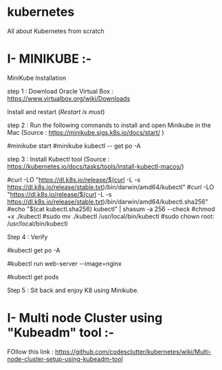 # kubernetes
All about Kubernetes from scratch

# I- MINIKUBE :-

MiniKube Installation

step 1 : 
Download Oracle Virtual Box : https://www.virtualbox.org/wiki/Downloads

Install and restart (*Restart is must*)

step 2 : 
Run the following commands to install and open Minikube in the Mac 
(Source : https://minikube.sigs.k8s.io/docs/start/ )

#minikube start
#minikube kubectl -- get po -A

step 3 :
Install Kubectl tool 
(Source : https://kubernetes.io/docs/tasks/tools/install-kubectl-macos/)
 
   #curl -LO "https://dl.k8s.io/release/$(curl -L -s https://dl.k8s.io/release/stable.txt)/bin/darwin/amd64/kubectl"
   #curl -LO "https://dl.k8s.io/release/$(curl -L -s https://dl.k8s.io/release/stable.txt)/bin/darwin/amd64/kubectl.sha256"
   #echo "$(cat kubectl.sha256)  kubectl" | shasum -a 256 --check
   #chmod +x ./kubectl
   #sudo mv ./kubectl /usr/local/bin/kubectl
   #sudo chown root: /usr/local/bin/kubectl
   
Step 4 : 
Verify 

#kubectl get po -A

#kubectl run web-server --image=nginx

#kubectl get pods

 Step 5 : 
 Sit back and enjoy K8 using Minikube.


# I- Multi node Cluster using "Kubeadm" tool :-

FOllow this link : https://github.com/codesclutter/kubernetes/wiki/Multi-node-cluster-setup-using-kubeadm-tool
